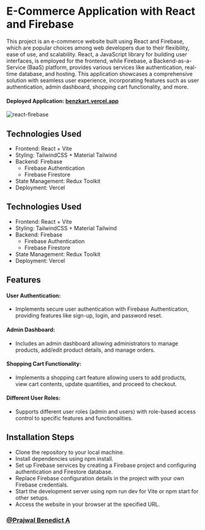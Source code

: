 # E-Commerce Application with React and Firebase

This project is an e-commerce website built using React and Firebase, which are popular choices among web developers due to their flexibility, ease of use, and scalability. React, a JavaScript library for building user interfaces, is employed for the frontend, while Firebase, a Backend-as-a-Service (BaaS) platform, provides various services like authentication, real-time database, and hosting. This application showcases a comprehensive solution with seamless user experience, incorporating features such as user authentication, admin dashboard, shopping cart functionality, and more.
#### Deployed Application: [benzkart.vercel.app](https://benzkart.vercel.app/)


![react-firebase](https://github.com/BENEDICT9845/ecommerce-app/assets/57481452/22ae04b5-208b-4bc2-bed3-a47015062043)




## Technologies Used

 - Frontend: React + Vite
 - Styling: TailwindCSS + Material Tailwind
 - Backend: Firebase
    - Firebase Authentication
    - Firebase Firestore
- State Management: Redux Toolkit
- Deployment: Vercel


## Technologies Used

 - Frontend: React + Vite
 - Styling: TailwindCSS + Material Tailwind
 - Backend: Firebase
    - Firebase Authentication
    - Firebase Firestore
- State Management: Redux Toolkit
- Deployment: Vercel


## Features

#### User Authentication:

- Implements secure user authentication with Firebase Authentication, providing features like sign-up, login, and password reset.
#### Admin Dashboard:

- Includes an admin dashboard allowing administrators to manage products, add/edit product details, and manage orders.
#### Shopping Cart Functionality:

- Implements a shopping cart feature allowing users to add products, view cart contents, update quantities, and proceed to checkout.
#### Different User Roles:

- Supports different user roles (admin and users) with role-based access control to specific features and functionalities.


## Installation Steps

- Clone the repository to your local machine.
- Install dependencies using npm install.
- Set up Firebase services by creating a Firebase project and configuring authentication and Firestore database.
- Replace Firebase configuration details in the project with your own Firebase credentials.
- Start the development server using npm run dev for Vite or npm start for other setups.
- Access the website in your browser at the specified URL.


### [@Prajwal Benedict A](https://www.linkedin.com/in/prajwal-benedict-a-048511186/)

